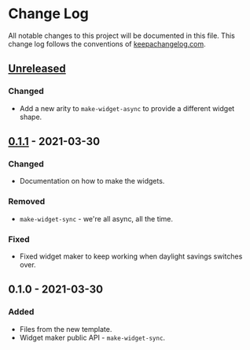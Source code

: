 # Change Log
All notable changes to this project will be documented in this file. This change log follows the conventions of [keepachangelog.com](http://keepachangelog.com/).

## [Unreleased]
### Changed
- Add a new arity to `make-widget-async` to provide a different widget shape.

## [0.1.1] - 2021-03-30
### Changed
- Documentation on how to make the widgets.

### Removed
- `make-widget-sync` - we're all async, all the time.

### Fixed
- Fixed widget maker to keep working when daylight savings switches over.

## 0.1.0 - 2021-03-30
### Added
- Files from the new template.
- Widget maker public API - `make-widget-sync`.

[Unreleased]: https://github.com/your-name/app/compare/0.1.1...HEAD
[0.1.1]: https://github.com/your-name/app/compare/0.1.0...0.1.1
